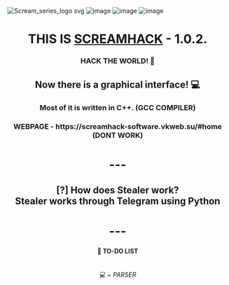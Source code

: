 ![Scream_series_logo svg](https://github.com/qqqllllzzzz/ScreamHack/assets/125376893/91665d58-24e1-4433-8a8f-80652842d09e)
![image](https://github.com/user-attachments/assets/4f148952-57a4-4890-af4a-e0eb9f5a42d0) ![image](https://github.com/user-attachments/assets/048f6c50-7eec-4c8c-9b91-45ae3eb1c271) ![image](https://github.com/user-attachments/assets/23e6d0e3-1a9b-461d-8f9c-0a7f9e94620f)



<h1 align="center">THIS IS <a href="https://github.com/qqqllllzzzz/ScreamHack/" target="_blank">SCREAMHACK</a> - 1.0.2.</h1> 
<h3 align="center">HACK THE WORLD! 🚀</h3>
<h2 align="center">Now there is a graphical interface! 💻</h2>
<h3 align="center">Most of it is written in C++. (GCC COMPILER)</h3>
<h3 align="center">WEBPAGE - https://screamhack-software.vkweb.su/#home (DONT WORK) </h3>
<h1 align="center"> --- </h1>
<h2 align="center">[?] How does Stealer work? <br> Stealer works through Telegram using Python</h2>
<h1 align="center"> --- </h1>
<h4 align="center">🌵 TO-DO LIST</h4>

<h6 align="center"><br>💻 ~ PARSER</h6>

